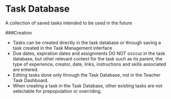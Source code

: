 # Task Database
A collection of saved tasks intended to be used in the future

###Creation
- Tasks can be created directly in the task database or through saving a task created in the Task Management interface
- Due dates, expiration dates and assignments DO NOT occcur in the task database, but other relevant context for the task such as its parent, the type of experience, creator, date, links, instructions and skills associated are entered.
- Editing tasks done only through the Task Database, not in the Teacher Task Dashboard.
- When creating a task in the Task Database, other existing tasks are not selectable for prepopulation or overriding. 

